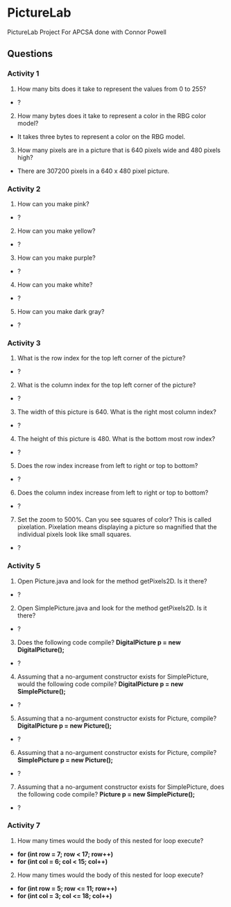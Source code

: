 # PictureLab
PictureLab Project For APCSA done with Connor Powell
## Questions
### Activity 1
1. How many bits does it take to represent the values from 0 to 255?
- ?
2. How many bytes does it take to represent a color in the RBG color model?
- It takes three bytes to represent a color on the RBG model.
3. How many pixels are in a picture that is 640 pixels wide and 480 pixels high?
- There are 307200 pixels in a 640 x 480 pixel picture.
### Activity 2
1. How can you make pink?
- ?
2. How can you make yellow?
- ?
3. How can you make purple?
- ?
4. How can you make white?
- ?
5. How can you make dark gray?
- ?
### Activity 3
1. What is the row index for the top left corner of the picture?
- ?
2. What is the column index for the top left corner of the picture?
- ?
3. The width of this picture is 640. What is the right most column index?
- ?
4. The height of this picture is 480. What is the bottom most row index?
- ?
5. Does the row index increase from left to right or top to bottom?
- ?
6. Does the column index increase from left to right or top to bottom?
- ?
7. Set the zoom to 500%. Can you see squares of color? This is called pixelation. Pixelation means
displaying a picture so magnified that the individual pixels look like small squares.
- ?
### Activity 5
1. Open Picture.java and look for the method getPixels2D. Is it there?
- ?
2. Open SimplePicture.java and look for the method getPixels2D. Is it there?
- ?
3. Does the following code compile?
**DigitalPicture p = new DigitalPicture();**
- ?
4. Assuming that a no-argument constructor exists for SimplePicture, would the following
code compile?
**DigitalPicture p = new SimplePicture();**
- ?
5. Assuming that a no-argument constructor exists for Picture,
compile?
**DigitalPicture p = new Picture();**
- ?
6. Assuming that a no-argument constructor exists for Picture,
compile?
**SimplePicture p = new Picture();**
- ?
7. Assuming that a no-argument constructor exists for SimplePicture, does the following
code compile?
**Picture p = new SimplePicture();**
- ?
### Activity 7
1. How many times would the body of this nested for loop execute?
- **for (int row = 7; row < 17; row++)**
- **for (int col = 6; col < 15; col++)**
2. How many times would the body of this nested for loop execute?
- **for (int row = 5; row <= 11; row++)**
- **for (int col = 3; col <= 18; col++)**
